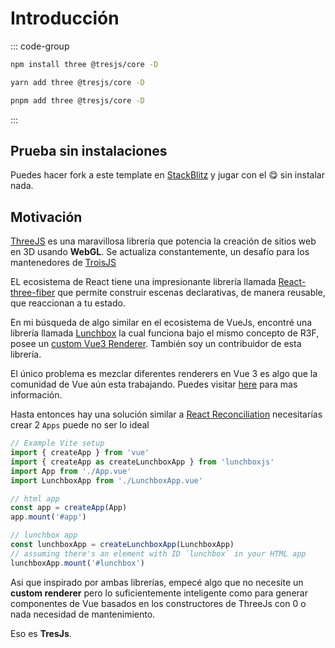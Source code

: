 # Introducción

<ClientOnly>
    <FirstScene style="aspect-ratio: 16/9; height: auto; margin: 2rem 0; border-radius: 8px; overflow:hidden;"/>
</ClientOnly>

::: code-group

```bash [npm]
npm install three @tresjs/core -D
```

```bash [yarn]
yarn add three @tresjs/core -D
```

```bash [pnpm]
pnpm add three @tresjs/core -D
```

:::

## Prueba sin instalaciones

Puedes hacer fork a este template en [StackBlitz](https://stackblitz.com/edit/tresjs-basic?file=src/App.vue) y jugar con el 😋 sin instalar nada.

<StackBlitzEmbed projectId="tresjs-basic" />

## Motivación

[ThreeJS](https://threejs.org/) es una maravillosa librería que potencia la creación de sitios web en 3D usando **WebGL**. Se actualiza constantemente, un desafío para los mantenedores de [TroisJS](https://troisjs.github.io/)

EL ecosistema de React tiene una impresionante librería llamada [React-three-fiber](https://docs.pmnd.rs/react-three-fiber) que permite construir escenas declarativas, de manera reusable, que reaccionan a tu estado.

En mi búsqueda de algo similar en el ecosistema de VueJs, encontré una librería llamada [Lunchbox](https://github.com/breakfast-studio/lunchboxjs) la cual funciona bajo el mismo concepto de R3F, posee un [custom Vue3 Renderer](https://vuejs.org/api/custom-renderer.html). También soy un contribuidor de esta librería.

El único problema es mezclar diferentes renderers en Vue 3 es algo que la comunidad de Vue aún esta trabajando. Puedes visitar [here](https://github.com/vuejs/vue-loader/pull/1645) para mas información.

Hasta entonces hay una solución similar a [React Reconciliation](https://reactjs.org/docs/reconciliation.html) necesitarías crear 2 `Apps` puede no ser lo ideal

```ts
// Example Vite setup
import { createApp } from 'vue'
import { createApp as createLunchboxApp } from 'lunchboxjs'
import App from './App.vue'
import LunchboxApp from './LunchboxApp.vue'

// html app
const app = createApp(App)
app.mount('#app')

// lunchbox app
const lunchboxApp = createLunchboxApp(LunchboxApp)
// assuming there's an element with ID `lunchbox` in your HTML app
lunchboxApp.mount('#lunchbox')
```

Asi que inspirado por ambas librerías, empecé algo que no necesite un **custom renderer** pero lo suficientemente inteligente como para generar componentes de Vue basados en los constructores de ThreeJs con 0 o nada necesidad de mantenimiento.

Eso es **TresJs**.
